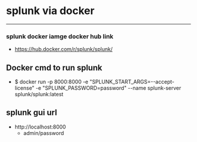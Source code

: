 # splunk via docker 

----
### splunk docker iamge docker hub link 
* https://hub.docker.com/r/splunk/splunk/

## Docker cmd to run splunk 
* $ docker run -p 8000:8000 -e "SPLUNK_START_ARGS=--accept-license" -e "SPLUNK_PASSWORD=password" --name splunk-server splunk/splunk:latest


## splunk gui url 
* http://localhost:8000
	* admin/password